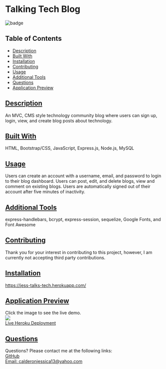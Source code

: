 # Talking Tech Blog

![badge](https://img.shields.io/badge/Made%20with%20%E2%99%A5%20by%20-Jessica%20E.%20Calderon-blueviolet)
## Table of Contents
* [Description](#description)
* [Built With](#languages)
* [Installation](#installation)
* [Contributing](#contributing)
* [Usage](#usage)
* [Additional Tools](#tests)
* [Questions](#questions)
* [Application Preview](#application-preview)
       

## [Description](#table-of-contents)
An MVC, CMS style technology community blog where users can sign up, login, view, and create blog posts about technology.

## [Built With](#table-of-contents)
HTML, Bootstrap/CSS, JavaScript, Express.js, Node.js, MySQL
      
## [Usage](#table-of-contents)
Users can create an account with a username, email, and password to login to their blog dashboard. Users can post, edit, and delete blogs, view and comment on existing blogs. Users are automatically signed out of their account after five minutes of inactivity.

## [Additional Tools](#table-of-contents)
express-handlebars, bcrypt, express-session, sequelize, Google Fonts, and Font Awesome

## [Contributing](#table-of-contents)
Thank you for your interest in contributing to this project, however, I am currently not accepting third party contributions.    

## [Installation](#table-of-contents)
https://jess-talks-tech.herokuapp.com/

## [Application Preview](#table-of-contents)
Click the image to see the live demo.<br>
<a href='https://jess-talks-tech.herokuapp.com/' alt='preview video link'><img src='./public/assets/images/talking-tech-active.gif'></a><br>
<a href='https://jess-talks-tech.herokuapp.com/'>Live Heroku Deployment</a>
## [Questions](#table-of-contents)
Questions? Please contact me at the following links: <br>
[GitHub](https://github.com/jessica-calderon) <br>
[Email: calderonjessica13@yahoo.com](mailto:calderonjessica13@yahoo.com)
